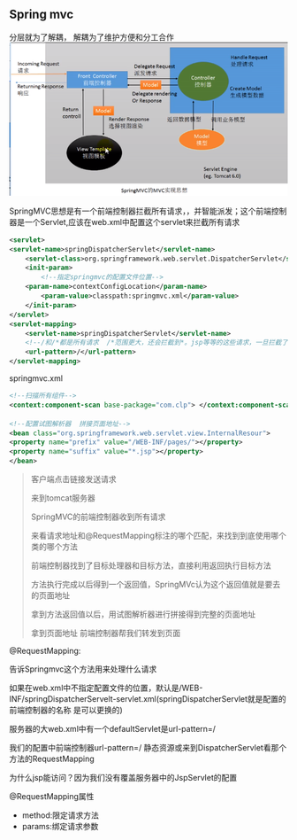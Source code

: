 ## Spring mvc

分层就为了解耦， 解耦为了维护方便和分工合作![spring-mvc思想](images\spring-mvc思想.png)

SpringMVC思想是有一个前端控制器拦截所有请求，，并智能派发；这个前端控制器是一个Servlet,应该在web.xml中配置这个servlet来拦截所有请求

```xml
<servlet>
<servlet-name>springDispatcherServlet</servlet-name>
    <servlet-class>org.springframework.web.servlet.DispatcherServlet</servlet-class>
    <init-param>
        <!--指定springmvc的配置文件位置-->
    <param-name>contextConfigLocation</param-name>
        <param-value>classpath:springmvc.xml</param-value>
    </init-param>
</servlet>
<servlet-mapping>
	<servlet-name>springDispatcherServlet</servlet-name>
    <!--/和/*都是所有请求  /*范围更大，还会拦截到*。jsp等等的这些请求，一旦拦截了就不能显示了  /拦截所有请求但是不会拦截jsp等-->
    <url-pattern>/</url-pattern>
</servlet-mapping>
```

springmvc.xml

```xml
<!--扫描所有组件-->
<context:component-scan base-package="com.clp"> </context:component-scan>

<!--配置试图解析器  拼接页面地址-->
<bean class="org.springframework.web.servlet.view.InternalResour">
<property name="prefix" value="/WEB-INF/pages/"></property>
<property name="suffix" value="*.jsp"></property>
</bean>
```

>客户端点击链接发送请求
>
>来到tomcat服务器
>
>SpringMVC的前端控制器收到所有请求
>
>来看请求地址和@RequestMapping标注的哪个匹配，来找到到底使用哪个类的哪个方法
>
>前端控制器找到了目标处理器和目标方法，直接利用返回执行目标方法
>
>方法执行完成以后得到一个返回值，SpringMVc认为这个返回值就是要去的页面地址
>
>拿到方法返回值以后，用试图解析器进行拼接得到完整的页面地址
>
>拿到页面地址 前端控制器帮我们转发到页面

@RequestMapping:

告诉Springmvc这个方法用来处理什么请求

如果在web.xml中不指定配置文件的位置，默认是/WEB-INF/springDispatcherServelt-servlet.xml(springDispatcherServlet就是配置的前端控制器的名称 是可以更换的)



服务器的大web.xml中有一个defaultServlet是url-pattern=/

我们的配置中前端控制器url-pattern=/  静态资源或来到DispatcherServlet看那个方法的RequestMapping

为什么jsp能访问？因为我们没有覆盖服务器中的JspServlet的配置

@RequestMapping属性

- method:限定请求方法 
- params:绑定请求参数

